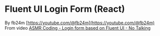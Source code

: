 # Fluent UI Login Form (React)
By fb24m [https://youtube.com/@fb24m](https://youtube.com/@fb24m)
From video [ASMR Coding - Login form based on Fluent UI - No Talking](https://youtu.be/pV-kaRXuuB0)
